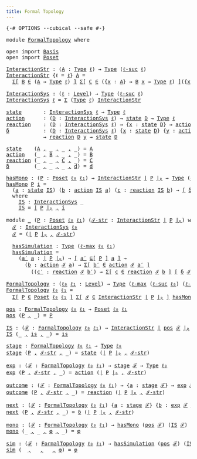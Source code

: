 ```yaml
---
title: Formal Topology
---
```


<pre class="Agda"><a id="41" class="Symbol">{-#</a> <a id="45" class="Keyword">OPTIONS</a> <a id="53" class="Pragma">--cubical</a> <a id="63" class="Pragma">--safe</a> <a id="70" class="Symbol">#-}</a>

<a id="75" class="Keyword">module</a> <a id="82" href="FormalTopology.html" class="Module">FormalTopology</a> <a id="97" class="Keyword">where</a>

<a id="104" class="Keyword">open</a> <a id="109" class="Keyword">import</a> <a id="116" href="Basis.html" class="Module">Basis</a>
<a id="122" class="Keyword">open</a> <a id="127" class="Keyword">import</a> <a id="134" href="Poset.html" class="Module">Poset</a>

<a id="InteractionStr"></a><a id="141" href="FormalTopology.html#141" class="Function">InteractionStr</a> <a id="156" class="Symbol">:</a> <a id="158" class="Symbol">(</a><a id="159" href="FormalTopology.html#159" class="Bound">A</a> <a id="161" class="Symbol">:</a> <a id="163" href="Cubical.Core.Primitives.html#1230" class="Primitive">Type</a> <a id="168" href="Basis.html#2593" class="Generalizable">ℓ</a><a id="169" class="Symbol">)</a> <a id="171" class="Symbol">→</a> <a id="173" href="Cubical.Core.Primitives.html#1230" class="Primitive">Type</a> <a id="178" class="Symbol">(</a><a id="179" href="Cubical.Core.Primitives.html#1174" class="Primitive">ℓ-suc</a> <a id="185" href="Basis.html#2593" class="Generalizable">ℓ</a><a id="186" class="Symbol">)</a>
<a id="188" href="FormalTopology.html#141" class="Function">InteractionStr</a> <a id="203" class="Symbol">{</a><a id="204" class="Argument">ℓ</a> <a id="206" class="Symbol">=</a> <a id="208" href="FormalTopology.html#208" class="Bound">ℓ</a><a id="209" class="Symbol">}</a> <a id="211" href="FormalTopology.html#211" class="Bound">A</a> <a id="213" class="Symbol">=</a>
  <a id="217" href="Cubical.Core.Primitives.html#6302" class="Function">Σ[</a> <a id="220" href="FormalTopology.html#220" class="Bound">B</a> <a id="222" href="Cubical.Core.Primitives.html#6302" class="Function">∈</a> <a id="224" class="Symbol">(</a><a id="225" href="FormalTopology.html#211" class="Bound">A</a> <a id="227" class="Symbol">→</a> <a id="229" href="Cubical.Core.Primitives.html#1230" class="Primitive">Type</a> <a id="234" href="FormalTopology.html#208" class="Bound">ℓ</a><a id="235" class="Symbol">)</a> <a id="237" href="Cubical.Core.Primitives.html#6302" class="Function">]</a> <a id="239" href="Cubical.Core.Primitives.html#6302" class="Function">Σ[</a> <a id="242" href="FormalTopology.html#242" class="Bound">C</a> <a id="244" href="Cubical.Core.Primitives.html#6302" class="Function">∈</a> <a id="246" class="Symbol">({</a><a id="248" href="FormalTopology.html#248" class="Bound">x</a> <a id="250" class="Symbol">:</a> <a id="252" href="FormalTopology.html#211" class="Bound">A</a><a id="253" class="Symbol">}</a> <a id="255" class="Symbol">→</a> <a id="257" href="FormalTopology.html#220" class="Bound">B</a> <a id="259" href="FormalTopology.html#248" class="Bound">x</a> <a id="261" class="Symbol">→</a> <a id="263" href="Cubical.Core.Primitives.html#1230" class="Primitive">Type</a> <a id="268" href="FormalTopology.html#208" class="Bound">ℓ</a><a id="269" class="Symbol">)</a> <a id="271" href="Cubical.Core.Primitives.html#6302" class="Function">]</a><a id="272" class="Symbol">({</a><a id="274" href="FormalTopology.html#274" class="Bound">x</a> <a id="276" class="Symbol">:</a> <a id="278" href="FormalTopology.html#211" class="Bound">A</a><a id="279" class="Symbol">}</a> <a id="281" class="Symbol">→</a> <a id="283" class="Symbol">{</a><a id="284" href="FormalTopology.html#284" class="Bound">y</a> <a id="286" class="Symbol">:</a> <a id="288" href="FormalTopology.html#220" class="Bound">B</a> <a id="290" href="FormalTopology.html#274" class="Bound">x</a><a id="291" class="Symbol">}</a> <a id="293" class="Symbol">→</a> <a id="295" href="FormalTopology.html#242" class="Bound">C</a> <a id="297" href="FormalTopology.html#284" class="Bound">y</a> <a id="299" class="Symbol">→</a> <a id="301" href="FormalTopology.html#211" class="Bound">A</a><a id="302" class="Symbol">)</a>

<a id="InteractionSys"></a><a id="305" href="FormalTopology.html#305" class="Function">InteractionSys</a> <a id="320" class="Symbol">:</a> <a id="322" class="Symbol">(</a><a id="323" href="FormalTopology.html#323" class="Bound">ℓ</a> <a id="325" class="Symbol">:</a> <a id="327" href="Agda.Primitive.html#523" class="Postulate">Level</a><a id="332" class="Symbol">)</a> <a id="334" class="Symbol">→</a> <a id="336" href="Cubical.Core.Primitives.html#1230" class="Primitive">Type</a> <a id="341" class="Symbol">(</a><a id="342" href="Cubical.Core.Primitives.html#1174" class="Primitive">ℓ-suc</a> <a id="348" href="FormalTopology.html#323" class="Bound">ℓ</a><a id="349" class="Symbol">)</a>
<a id="351" href="FormalTopology.html#305" class="Function">InteractionSys</a> <a id="366" href="FormalTopology.html#366" class="Bound">ℓ</a> <a id="368" class="Symbol">=</a> <a id="370" href="Agda.Builtin.Sigma.html#166" class="Record">Σ</a> <a id="372" class="Symbol">(</a><a id="373" href="Cubical.Core.Primitives.html#1230" class="Primitive">Type</a> <a id="378" href="FormalTopology.html#366" class="Bound">ℓ</a><a id="379" class="Symbol">)</a> <a id="381" href="FormalTopology.html#141" class="Function">InteractionStr</a>

<a id="state"></a><a id="397" href="FormalTopology.html#397" class="Function">state</a>       <a id="409" class="Symbol">:</a> <a id="411" href="FormalTopology.html#305" class="Function">InteractionSys</a> <a id="426" href="Basis.html#2593" class="Generalizable">ℓ</a> <a id="428" class="Symbol">→</a> <a id="430" href="Cubical.Core.Primitives.html#1230" class="Primitive">Type</a> <a id="435" href="Basis.html#2593" class="Generalizable">ℓ</a>
<a id="action"></a><a id="437" href="FormalTopology.html#437" class="Function">action</a>      <a id="449" class="Symbol">:</a> <a id="451" class="Symbol">(</a><a id="452" href="FormalTopology.html#452" class="Bound">D</a> <a id="454" class="Symbol">:</a> <a id="456" href="FormalTopology.html#305" class="Function">InteractionSys</a> <a id="471" href="Basis.html#2593" class="Generalizable">ℓ</a><a id="472" class="Symbol">)</a> <a id="474" class="Symbol">→</a> <a id="476" href="FormalTopology.html#397" class="Function">state</a> <a id="482" href="FormalTopology.html#452" class="Bound">D</a> <a id="484" class="Symbol">→</a> <a id="486" href="Cubical.Core.Primitives.html#1230" class="Primitive">Type</a> <a id="491" href="Basis.html#2593" class="Generalizable">ℓ</a>
<a id="reaction"></a><a id="493" href="FormalTopology.html#493" class="Function">reaction</a>    <a id="505" class="Symbol">:</a> <a id="507" class="Symbol">(</a><a id="508" href="FormalTopology.html#508" class="Bound">D</a> <a id="510" class="Symbol">:</a> <a id="512" href="FormalTopology.html#305" class="Function">InteractionSys</a> <a id="527" href="Basis.html#2593" class="Generalizable">ℓ</a><a id="528" class="Symbol">)</a> <a id="530" class="Symbol">→</a> <a id="532" class="Symbol">{</a><a id="533" href="FormalTopology.html#533" class="Bound">x</a> <a id="535" class="Symbol">:</a> <a id="537" href="FormalTopology.html#397" class="Function">state</a> <a id="543" href="FormalTopology.html#508" class="Bound">D</a><a id="544" class="Symbol">}</a> <a id="546" class="Symbol">→</a> <a id="548" href="FormalTopology.html#437" class="Function">action</a> <a id="555" href="FormalTopology.html#508" class="Bound">D</a> <a id="557" href="FormalTopology.html#533" class="Bound">x</a> <a id="559" class="Symbol">→</a> <a id="561" href="Cubical.Core.Primitives.html#1230" class="Primitive">Type</a> <a id="566" href="Basis.html#2593" class="Generalizable">ℓ</a>
<a id="δ"></a><a id="568" href="FormalTopology.html#568" class="Function">δ</a>           <a id="580" class="Symbol">:</a> <a id="582" class="Symbol">(</a><a id="583" href="FormalTopology.html#583" class="Bound">D</a> <a id="585" class="Symbol">:</a> <a id="587" href="FormalTopology.html#305" class="Function">InteractionSys</a> <a id="602" href="Basis.html#2593" class="Generalizable">ℓ</a><a id="603" class="Symbol">)</a> <a id="605" class="Symbol">{</a><a id="606" href="FormalTopology.html#606" class="Bound">x</a> <a id="608" class="Symbol">:</a> <a id="610" href="FormalTopology.html#397" class="Function">state</a> <a id="616" href="FormalTopology.html#583" class="Bound">D</a><a id="617" class="Symbol">}</a> <a id="619" class="Symbol">{</a><a id="620" href="FormalTopology.html#620" class="Bound">y</a> <a id="622" class="Symbol">:</a> <a id="624" href="FormalTopology.html#437" class="Function">action</a> <a id="631" href="FormalTopology.html#583" class="Bound">D</a> <a id="633" href="FormalTopology.html#606" class="Bound">x</a><a id="634" class="Symbol">}</a>
            <a id="648" class="Symbol">→</a> <a id="650" href="FormalTopology.html#493" class="Function">reaction</a> <a id="659" href="FormalTopology.html#583" class="Bound">D</a> <a id="661" href="FormalTopology.html#620" class="Bound">y</a> <a id="663" class="Symbol">→</a> <a id="665" href="FormalTopology.html#397" class="Function">state</a> <a id="671" href="FormalTopology.html#583" class="Bound">D</a>

<a id="674" href="FormalTopology.html#397" class="Function">state</a>    <a id="683" class="Symbol">(</a><a id="684" href="FormalTopology.html#684" class="Bound">A</a> <a id="686" href="Agda.Builtin.Sigma.html#236" class="InductiveConstructor Operator">,</a> <a id="688" class="Symbol">_</a> <a id="690" href="Agda.Builtin.Sigma.html#236" class="InductiveConstructor Operator">,</a> <a id="692" class="Symbol">_</a> <a id="694" href="Agda.Builtin.Sigma.html#236" class="InductiveConstructor Operator">,</a> <a id="696" class="Symbol">_)</a> <a id="699" class="Symbol">=</a> <a id="701" href="FormalTopology.html#684" class="Bound">A</a>
<a id="703" href="FormalTopology.html#437" class="Function">action</a>   <a id="712" class="Symbol">(_</a> <a id="715" href="Agda.Builtin.Sigma.html#236" class="InductiveConstructor Operator">,</a> <a id="717" href="FormalTopology.html#717" class="Bound">B</a> <a id="719" href="Agda.Builtin.Sigma.html#236" class="InductiveConstructor Operator">,</a> <a id="721" class="Symbol">_</a> <a id="723" href="Agda.Builtin.Sigma.html#236" class="InductiveConstructor Operator">,</a> <a id="725" class="Symbol">_)</a> <a id="728" class="Symbol">=</a> <a id="730" href="FormalTopology.html#717" class="Bound">B</a>
<a id="732" href="FormalTopology.html#493" class="Function">reaction</a> <a id="741" class="Symbol">(_</a> <a id="744" href="Agda.Builtin.Sigma.html#236" class="InductiveConstructor Operator">,</a> <a id="746" class="Symbol">_</a> <a id="748" href="Agda.Builtin.Sigma.html#236" class="InductiveConstructor Operator">,</a> <a id="750" href="FormalTopology.html#750" class="Bound">C</a> <a id="752" href="Agda.Builtin.Sigma.html#236" class="InductiveConstructor Operator">,</a> <a id="754" class="Symbol">_)</a> <a id="757" class="Symbol">=</a> <a id="759" href="FormalTopology.html#750" class="Bound">C</a>
<a id="761" href="FormalTopology.html#568" class="Function">δ</a>        <a id="770" class="Symbol">(_</a> <a id="773" href="Agda.Builtin.Sigma.html#236" class="InductiveConstructor Operator">,</a> <a id="775" class="Symbol">_</a> <a id="777" href="Agda.Builtin.Sigma.html#236" class="InductiveConstructor Operator">,</a> <a id="779" class="Symbol">_</a> <a id="781" href="Agda.Builtin.Sigma.html#236" class="InductiveConstructor Operator">,</a> <a id="783" href="FormalTopology.html#783" class="Bound">d</a><a id="784" class="Symbol">)</a> <a id="786" class="Symbol">=</a> <a id="788" href="FormalTopology.html#783" class="Bound">d</a>

<a id="hasMono"></a><a id="791" href="FormalTopology.html#791" class="Function">hasMono</a> <a id="799" class="Symbol">:</a> <a id="801" class="Symbol">(</a><a id="802" href="FormalTopology.html#802" class="Bound">P</a> <a id="804" class="Symbol">:</a> <a id="806" href="Poset.html#2165" class="Function">Poset</a> <a id="812" href="Basis.html#2598" class="Generalizable">ℓ₀</a> <a id="815" href="Basis.html#2601" class="Generalizable">ℓ₁</a><a id="817" class="Symbol">)</a> <a id="819" class="Symbol">→</a> <a id="821" href="FormalTopology.html#141" class="Function">InteractionStr</a> <a id="836" href="Poset.html#2382" class="Function Operator">∣</a> <a id="838" href="FormalTopology.html#802" class="Bound">P</a> <a id="840" href="Poset.html#2382" class="Function Operator">∣ₚ</a> <a id="843" class="Symbol">→</a> <a id="845" href="Cubical.Core.Primitives.html#1230" class="Primitive">Type</a> <a id="850" class="Symbol">(</a><a id="851" href="Cubical.Core.Primitives.html#1202" class="Primitive">ℓ-max</a> <a id="857" href="Basis.html#2598" class="Generalizable">ℓ₀</a> <a id="860" href="Basis.html#2601" class="Generalizable">ℓ₁</a><a id="862" class="Symbol">)</a>
<a id="864" href="FormalTopology.html#791" class="Function">hasMono</a> <a id="872" href="FormalTopology.html#872" class="Bound">P</a> <a id="874" href="FormalTopology.html#874" class="Bound">i</a> <a id="876" class="Symbol">=</a>
  <a id="880" class="Symbol">(</a><a id="881" href="FormalTopology.html#881" class="Bound">a</a> <a id="883" class="Symbol">:</a> <a id="885" href="FormalTopology.html#397" class="Function">state</a> <a id="891" href="FormalTopology.html#967" class="Function">IS</a><a id="893" class="Symbol">)</a> <a id="895" class="Symbol">(</a><a id="896" href="FormalTopology.html#896" class="Bound">b</a> <a id="898" class="Symbol">:</a> <a id="900" href="FormalTopology.html#437" class="Function">action</a> <a id="907" href="FormalTopology.html#967" class="Function">IS</a> <a id="910" href="FormalTopology.html#881" class="Bound">a</a><a id="911" class="Symbol">)</a> <a id="913" class="Symbol">(</a><a id="914" href="FormalTopology.html#914" class="Bound">c</a> <a id="916" class="Symbol">:</a> <a id="918" href="FormalTopology.html#493" class="Function">reaction</a> <a id="927" href="FormalTopology.html#967" class="Function">IS</a> <a id="930" href="FormalTopology.html#896" class="Bound">b</a><a id="931" class="Symbol">)</a> <a id="933" class="Symbol">→</a> <a id="935" href="Basis.html#1600" class="Function Operator">[</a> <a id="937" href="FormalTopology.html#568" class="Function">δ</a> <a id="939" href="FormalTopology.html#967" class="Function">IS</a> <a id="942" href="FormalTopology.html#914" class="Bound">c</a> <a id="944" href="Poset.html#2551" class="Function">⊑[</a> <a id="947" href="FormalTopology.html#872" class="Bound">P</a> <a id="949" href="Poset.html#2551" class="Function">]</a> <a id="951" href="FormalTopology.html#881" class="Bound">a</a> <a id="953" href="Basis.html#1600" class="Function Operator">]</a>
  <a id="957" class="Keyword">where</a>
    <a id="967" href="FormalTopology.html#967" class="Function">IS</a> <a id="970" class="Symbol">:</a> <a id="972" href="FormalTopology.html#305" class="Function">InteractionSys</a> <a id="987" class="Symbol">_</a>
    <a id="993" href="FormalTopology.html#967" class="Function">IS</a> <a id="996" class="Symbol">=</a> <a id="998" href="Poset.html#2382" class="Function Operator">∣</a> <a id="1000" href="FormalTopology.html#872" class="Bound">P</a> <a id="1002" href="Poset.html#2382" class="Function Operator">∣ₚ</a> <a id="1005" href="Agda.Builtin.Sigma.html#236" class="InductiveConstructor Operator">,</a> <a id="1007" href="FormalTopology.html#874" class="Bound">i</a>

<a id="1010" class="Keyword">module</a> <a id="1017" href="FormalTopology.html#1017" class="Module">_</a> <a id="1019" class="Symbol">(</a><a id="1020" href="FormalTopology.html#1020" class="Bound">P</a> <a id="1022" class="Symbol">:</a> <a id="1024" href="Poset.html#2165" class="Function">Poset</a> <a id="1030" href="Basis.html#2598" class="Generalizable">ℓ₀</a> <a id="1033" href="Basis.html#2601" class="Generalizable">ℓ₁</a><a id="1035" class="Symbol">)</a> <a id="1037" class="Symbol">(</a><a id="1038" href="FormalTopology.html#1038" class="Bound">ℐ-str</a> <a id="1044" class="Symbol">:</a> <a id="1046" href="FormalTopology.html#141" class="Function">InteractionStr</a> <a id="1061" href="Poset.html#2382" class="Function Operator">∣</a> <a id="1063" href="FormalTopology.html#1020" class="Bound">P</a> <a id="1065" href="Poset.html#2382" class="Function Operator">∣ₚ</a><a id="1067" class="Symbol">)</a> <a id="1069" class="Keyword">where</a>
  <a id="1077" href="FormalTopology.html#1077" class="Function">ℐ</a> <a id="1079" class="Symbol">:</a> <a id="1081" href="FormalTopology.html#305" class="Function">InteractionSys</a> <a id="1096" href="FormalTopology.html#1030" class="Bound">ℓ₀</a>
  <a id="1101" href="FormalTopology.html#1077" class="Function">ℐ</a> <a id="1103" class="Symbol">=</a> <a id="1105" class="Symbol">(</a><a id="1106" href="Poset.html#2382" class="Function Operator">∣</a> <a id="1108" href="FormalTopology.html#1020" class="Bound">P</a> <a id="1110" href="Poset.html#2382" class="Function Operator">∣ₚ</a> <a id="1113" href="Agda.Builtin.Sigma.html#236" class="InductiveConstructor Operator">,</a> <a id="1115" href="FormalTopology.html#1038" class="Bound">ℐ-str</a><a id="1120" class="Symbol">)</a>

  <a id="1125" href="FormalTopology.html#1125" class="Function">hasSimulation</a> <a id="1139" class="Symbol">:</a> <a id="1141" href="Cubical.Core.Primitives.html#1230" class="Primitive">Type</a> <a id="1146" class="Symbol">(</a><a id="1147" href="Cubical.Core.Primitives.html#1202" class="Primitive">ℓ-max</a> <a id="1153" href="FormalTopology.html#1030" class="Bound">ℓ₀</a> <a id="1156" href="FormalTopology.html#1033" class="Bound">ℓ₁</a><a id="1158" class="Symbol">)</a>
  <a id="1162" href="FormalTopology.html#1125" class="Function">hasSimulation</a> <a id="1176" class="Symbol">=</a>
    <a id="1182" class="Symbol">(</a><a id="1183" href="FormalTopology.html#1183" class="Bound">a′</a> <a id="1186" href="FormalTopology.html#1186" class="Bound">a</a> <a id="1188" class="Symbol">:</a> <a id="1190" href="Poset.html#2382" class="Function Operator">∣</a> <a id="1192" href="FormalTopology.html#1020" class="Bound">P</a> <a id="1194" href="Poset.html#2382" class="Function Operator">∣ₚ</a><a id="1196" class="Symbol">)</a> <a id="1198" class="Symbol">→</a> <a id="1200" href="Basis.html#1600" class="Function Operator">[</a> <a id="1202" href="FormalTopology.html#1183" class="Bound">a′</a> <a id="1205" href="Poset.html#2551" class="Function">⊑[</a> <a id="1208" href="FormalTopology.html#1020" class="Bound">P</a> <a id="1210" href="Poset.html#2551" class="Function">]</a> <a id="1212" href="FormalTopology.html#1186" class="Bound">a</a> <a id="1214" href="Basis.html#1600" class="Function Operator">]</a> <a id="1216" class="Symbol">→</a>
      <a id="1224" class="Symbol">(</a><a id="1225" href="FormalTopology.html#1225" class="Bound">b</a> <a id="1227" class="Symbol">:</a> <a id="1229" href="FormalTopology.html#437" class="Function">action</a> <a id="1236" href="FormalTopology.html#1077" class="Function">ℐ</a> <a id="1238" href="FormalTopology.html#1186" class="Bound">a</a><a id="1239" class="Symbol">)</a> <a id="1241" class="Symbol">→</a> <a id="1243" href="Cubical.Core.Primitives.html#6302" class="Function">Σ[</a> <a id="1246" href="FormalTopology.html#1246" class="Bound">b′</a> <a id="1249" href="Cubical.Core.Primitives.html#6302" class="Function">∈</a> <a id="1251" href="FormalTopology.html#437" class="Function">action</a> <a id="1258" href="FormalTopology.html#1077" class="Function">ℐ</a> <a id="1260" href="FormalTopology.html#1183" class="Bound">a′</a> <a id="1263" href="Cubical.Core.Primitives.html#6302" class="Function">]</a>
        <a id="1273" class="Symbol">((</a><a id="1275" href="FormalTopology.html#1275" class="Bound">c′</a> <a id="1278" class="Symbol">:</a> <a id="1280" href="FormalTopology.html#493" class="Function">reaction</a> <a id="1289" href="FormalTopology.html#1077" class="Function">ℐ</a> <a id="1291" href="FormalTopology.html#1246" class="Bound">b′</a><a id="1293" class="Symbol">)</a> <a id="1295" class="Symbol">→</a> <a id="1297" href="Cubical.Core.Primitives.html#6302" class="Function">Σ[</a> <a id="1300" href="FormalTopology.html#1300" class="Bound">c</a> <a id="1302" href="Cubical.Core.Primitives.html#6302" class="Function">∈</a> <a id="1304" href="FormalTopology.html#493" class="Function">reaction</a> <a id="1313" href="FormalTopology.html#1077" class="Function">ℐ</a> <a id="1315" href="FormalTopology.html#1225" class="Bound">b</a> <a id="1317" href="Cubical.Core.Primitives.html#6302" class="Function">]</a> <a id="1319" href="Basis.html#1600" class="Function Operator">[</a> <a id="1321" href="FormalTopology.html#568" class="Function">δ</a> <a id="1323" href="FormalTopology.html#1077" class="Function">ℐ</a> <a id="1325" href="FormalTopology.html#1275" class="Bound">c′</a> <a id="1328" href="Poset.html#2551" class="Function">⊑[</a> <a id="1331" href="FormalTopology.html#1020" class="Bound">P</a> <a id="1333" href="Poset.html#2551" class="Function">]</a> <a id="1335" href="FormalTopology.html#568" class="Function">δ</a> <a id="1337" href="FormalTopology.html#1077" class="Function">ℐ</a> <a id="1339" href="FormalTopology.html#1300" class="Bound">c</a> <a id="1341" href="Basis.html#1600" class="Function Operator">]</a><a id="1342" class="Symbol">)</a>

<a id="FormalTopology"></a><a id="1345" href="FormalTopology.html#1345" class="Function">FormalTopology</a> <a id="1360" class="Symbol">:</a> <a id="1362" class="Symbol">(</a><a id="1363" href="FormalTopology.html#1363" class="Bound">ℓ₀</a> <a id="1366" href="FormalTopology.html#1366" class="Bound">ℓ₁</a> <a id="1369" class="Symbol">:</a> <a id="1371" href="Agda.Primitive.html#523" class="Postulate">Level</a><a id="1376" class="Symbol">)</a> <a id="1378" class="Symbol">→</a> <a id="1380" href="Cubical.Core.Primitives.html#1230" class="Primitive">Type</a> <a id="1385" class="Symbol">(</a><a id="1386" href="Cubical.Core.Primitives.html#1202" class="Primitive">ℓ-max</a> <a id="1392" class="Symbol">(</a><a id="1393" href="Cubical.Core.Primitives.html#1174" class="Primitive">ℓ-suc</a> <a id="1399" href="FormalTopology.html#1363" class="Bound">ℓ₀</a><a id="1401" class="Symbol">)</a> <a id="1403" class="Symbol">(</a><a id="1404" href="Cubical.Core.Primitives.html#1174" class="Primitive">ℓ-suc</a> <a id="1410" href="FormalTopology.html#1366" class="Bound">ℓ₁</a><a id="1412" class="Symbol">))</a>
<a id="1415" href="FormalTopology.html#1345" class="Function">FormalTopology</a> <a id="1430" href="FormalTopology.html#1430" class="Bound">ℓ₀</a> <a id="1433" href="FormalTopology.html#1433" class="Bound">ℓ₁</a> <a id="1436" class="Symbol">=</a>
  <a id="1440" href="Cubical.Core.Primitives.html#6302" class="Function">Σ[</a> <a id="1443" href="FormalTopology.html#1443" class="Bound">P</a> <a id="1445" href="Cubical.Core.Primitives.html#6302" class="Function">∈</a> <a id="1447" href="Poset.html#2165" class="Function">Poset</a> <a id="1453" href="FormalTopology.html#1430" class="Bound">ℓ₀</a> <a id="1456" href="FormalTopology.html#1433" class="Bound">ℓ₁</a> <a id="1459" href="Cubical.Core.Primitives.html#6302" class="Function">]</a> <a id="1461" href="Cubical.Core.Primitives.html#6302" class="Function">Σ[</a> <a id="1464" href="FormalTopology.html#1464" class="Bound">ℐ</a> <a id="1466" href="Cubical.Core.Primitives.html#6302" class="Function">∈</a> <a id="1468" href="FormalTopology.html#141" class="Function">InteractionStr</a> <a id="1483" href="Poset.html#2382" class="Function Operator">∣</a> <a id="1485" href="FormalTopology.html#1443" class="Bound">P</a> <a id="1487" href="Poset.html#2382" class="Function Operator">∣ₚ</a> <a id="1490" href="Cubical.Core.Primitives.html#6302" class="Function">]</a> <a id="1492" href="FormalTopology.html#791" class="Function">hasMono</a> <a id="1500" href="FormalTopology.html#1443" class="Bound">P</a> <a id="1502" href="FormalTopology.html#1464" class="Bound">ℐ</a> <a id="1504" href="Cubical.Data.Sigma.Base.html#489" class="Function Operator">×</a> <a id="1506" href="FormalTopology.html#1125" class="Function">hasSimulation</a> <a id="1520" href="FormalTopology.html#1443" class="Bound">P</a> <a id="1522" href="FormalTopology.html#1464" class="Bound">ℐ</a>

<a id="pos"></a><a id="1525" href="FormalTopology.html#1525" class="Function">pos</a> <a id="1529" class="Symbol">:</a> <a id="1531" href="FormalTopology.html#1345" class="Function">FormalTopology</a> <a id="1546" href="Basis.html#2598" class="Generalizable">ℓ₀</a> <a id="1549" href="Basis.html#2601" class="Generalizable">ℓ₁</a> <a id="1552" class="Symbol">→</a> <a id="1554" href="Poset.html#2165" class="Function">Poset</a> <a id="1560" href="Basis.html#2598" class="Generalizable">ℓ₀</a> <a id="1563" href="Basis.html#2601" class="Generalizable">ℓ₁</a>
<a id="1566" href="FormalTopology.html#1525" class="Function">pos</a> <a id="1570" class="Symbol">(</a><a id="1571" href="FormalTopology.html#1571" class="Bound">P</a> <a id="1573" href="Agda.Builtin.Sigma.html#236" class="InductiveConstructor Operator">,</a> <a id="1575" class="Symbol">_)</a> <a id="1578" class="Symbol">=</a> <a id="1580" href="FormalTopology.html#1571" class="Bound">P</a>

<a id="IS"></a><a id="1583" href="FormalTopology.html#1583" class="Function">IS</a> <a id="1586" class="Symbol">:</a> <a id="1588" class="Symbol">(</a><a id="1589" href="FormalTopology.html#1589" class="Bound">ℱ</a> <a id="1591" class="Symbol">:</a> <a id="1593" href="FormalTopology.html#1345" class="Function">FormalTopology</a> <a id="1608" href="Basis.html#2598" class="Generalizable">ℓ₀</a> <a id="1611" href="Basis.html#2601" class="Generalizable">ℓ₁</a><a id="1613" class="Symbol">)</a> <a id="1615" class="Symbol">→</a> <a id="1617" href="FormalTopology.html#141" class="Function">InteractionStr</a> <a id="1632" href="Poset.html#2382" class="Function Operator">∣</a> <a id="1634" href="FormalTopology.html#1525" class="Function">pos</a> <a id="1638" href="FormalTopology.html#1589" class="Bound">ℱ</a> <a id="1640" href="Poset.html#2382" class="Function Operator">∣ₚ</a>
<a id="1643" href="FormalTopology.html#1583" class="Function">IS</a> <a id="1646" class="Symbol">(_</a> <a id="1649" href="Agda.Builtin.Sigma.html#236" class="InductiveConstructor Operator">,</a> <a id="1651" href="FormalTopology.html#1651" class="Bound">is</a> <a id="1654" href="Agda.Builtin.Sigma.html#236" class="InductiveConstructor Operator">,</a> <a id="1656" class="Symbol">_)</a> <a id="1659" class="Symbol">=</a> <a id="1661" href="FormalTopology.html#1651" class="Bound">is</a>

<a id="stage"></a><a id="1665" href="FormalTopology.html#1665" class="Function">stage</a> <a id="1671" class="Symbol">:</a> <a id="1673" href="FormalTopology.html#1345" class="Function">FormalTopology</a> <a id="1688" href="Basis.html#2598" class="Generalizable">ℓ₀</a> <a id="1691" href="Basis.html#2601" class="Generalizable">ℓ₁</a> <a id="1694" class="Symbol">→</a> <a id="1696" href="Cubical.Core.Primitives.html#1230" class="Primitive">Type</a> <a id="1701" href="Basis.html#2598" class="Generalizable">ℓ₀</a>
<a id="1704" href="FormalTopology.html#1665" class="Function">stage</a> <a id="1710" class="Symbol">(</a><a id="1711" href="FormalTopology.html#1711" class="Bound">P</a> <a id="1713" href="Agda.Builtin.Sigma.html#236" class="InductiveConstructor Operator">,</a> <a id="1715" href="FormalTopology.html#1715" class="Bound">ℐ-str</a> <a id="1721" href="Agda.Builtin.Sigma.html#236" class="InductiveConstructor Operator">,</a> <a id="1723" class="Symbol">_)</a> <a id="1726" class="Symbol">=</a> <a id="1728" href="FormalTopology.html#397" class="Function">state</a> <a id="1734" class="Symbol">(</a><a id="1735" href="Poset.html#2382" class="Function Operator">∣</a> <a id="1737" href="FormalTopology.html#1711" class="Bound">P</a> <a id="1739" href="Poset.html#2382" class="Function Operator">∣ₚ</a> <a id="1742" href="Agda.Builtin.Sigma.html#236" class="InductiveConstructor Operator">,</a> <a id="1744" href="FormalTopology.html#1715" class="Bound">ℐ-str</a><a id="1749" class="Symbol">)</a>

<a id="exp"></a><a id="1752" href="FormalTopology.html#1752" class="Function">exp</a> <a id="1756" class="Symbol">:</a> <a id="1758" class="Symbol">(</a><a id="1759" href="FormalTopology.html#1759" class="Bound">ℱ</a> <a id="1761" class="Symbol">:</a> <a id="1763" href="FormalTopology.html#1345" class="Function">FormalTopology</a> <a id="1778" href="Basis.html#2598" class="Generalizable">ℓ₀</a> <a id="1781" href="Basis.html#2601" class="Generalizable">ℓ₁</a><a id="1783" class="Symbol">)</a> <a id="1785" class="Symbol">→</a> <a id="1787" href="FormalTopology.html#1665" class="Function">stage</a> <a id="1793" href="FormalTopology.html#1759" class="Bound">ℱ</a> <a id="1795" class="Symbol">→</a> <a id="1797" href="Cubical.Core.Primitives.html#1230" class="Primitive">Type</a> <a id="1802" href="Basis.html#2598" class="Generalizable">ℓ₀</a>
<a id="1805" href="FormalTopology.html#1752" class="Function">exp</a> <a id="1809" class="Symbol">(</a><a id="1810" href="FormalTopology.html#1810" class="Bound">P</a> <a id="1812" href="Agda.Builtin.Sigma.html#236" class="InductiveConstructor Operator">,</a> <a id="1814" href="FormalTopology.html#1814" class="Bound">ℐ-str</a> <a id="1820" href="Agda.Builtin.Sigma.html#236" class="InductiveConstructor Operator">,</a> <a id="1822" class="Symbol">_)</a> <a id="1825" class="Symbol">=</a> <a id="1827" href="FormalTopology.html#437" class="Function">action</a> <a id="1834" class="Symbol">(</a><a id="1835" href="Poset.html#2382" class="Function Operator">∣</a> <a id="1837" href="FormalTopology.html#1810" class="Bound">P</a> <a id="1839" href="Poset.html#2382" class="Function Operator">∣ₚ</a> <a id="1842" href="Agda.Builtin.Sigma.html#236" class="InductiveConstructor Operator">,</a> <a id="1844" href="FormalTopology.html#1814" class="Bound">ℐ-str</a><a id="1849" class="Symbol">)</a>

<a id="outcome"></a><a id="1852" href="FormalTopology.html#1852" class="Function">outcome</a> <a id="1860" class="Symbol">:</a> <a id="1862" class="Symbol">(</a><a id="1863" href="FormalTopology.html#1863" class="Bound">ℱ</a> <a id="1865" class="Symbol">:</a> <a id="1867" href="FormalTopology.html#1345" class="Function">FormalTopology</a> <a id="1882" href="Basis.html#2598" class="Generalizable">ℓ₀</a> <a id="1885" href="Basis.html#2601" class="Generalizable">ℓ₁</a><a id="1887" class="Symbol">)</a> <a id="1889" class="Symbol">→</a> <a id="1891" class="Symbol">{</a><a id="1892" href="FormalTopology.html#1892" class="Bound">a</a> <a id="1894" class="Symbol">:</a> <a id="1896" href="FormalTopology.html#1665" class="Function">stage</a> <a id="1902" href="FormalTopology.html#1863" class="Bound">ℱ</a><a id="1903" class="Symbol">}</a> <a id="1905" class="Symbol">→</a> <a id="1907" href="FormalTopology.html#1752" class="Function">exp</a> <a id="1911" href="FormalTopology.html#1863" class="Bound">ℱ</a> <a id="1913" href="FormalTopology.html#1892" class="Bound">a</a> <a id="1915" class="Symbol">→</a> <a id="1917" href="Cubical.Core.Primitives.html#1230" class="Primitive">Type</a> <a id="1922" href="Basis.html#2598" class="Generalizable">ℓ₀</a>
<a id="1925" href="FormalTopology.html#1852" class="Function">outcome</a> <a id="1933" class="Symbol">(</a><a id="1934" href="FormalTopology.html#1934" class="Bound">P</a> <a id="1936" href="Agda.Builtin.Sigma.html#236" class="InductiveConstructor Operator">,</a> <a id="1938" href="FormalTopology.html#1938" class="Bound">ℐ-str</a> <a id="1944" href="Agda.Builtin.Sigma.html#236" class="InductiveConstructor Operator">,</a> <a id="1946" class="Symbol">_)</a> <a id="1949" class="Symbol">=</a> <a id="1951" href="FormalTopology.html#493" class="Function">reaction</a> <a id="1960" class="Symbol">(</a><a id="1961" href="Poset.html#2382" class="Function Operator">∣</a> <a id="1963" href="FormalTopology.html#1934" class="Bound">P</a> <a id="1965" href="Poset.html#2382" class="Function Operator">∣ₚ</a> <a id="1968" href="Agda.Builtin.Sigma.html#236" class="InductiveConstructor Operator">,</a> <a id="1970" href="FormalTopology.html#1938" class="Bound">ℐ-str</a><a id="1975" class="Symbol">)</a>

<a id="next"></a><a id="1978" href="FormalTopology.html#1978" class="Function">next</a> <a id="1983" class="Symbol">:</a> <a id="1985" class="Symbol">(</a><a id="1986" href="FormalTopology.html#1986" class="Bound">ℱ</a> <a id="1988" class="Symbol">:</a> <a id="1990" href="FormalTopology.html#1345" class="Function">FormalTopology</a> <a id="2005" href="Basis.html#2598" class="Generalizable">ℓ₀</a> <a id="2008" href="Basis.html#2601" class="Generalizable">ℓ₁</a><a id="2010" class="Symbol">)</a> <a id="2012" class="Symbol">{</a><a id="2013" href="FormalTopology.html#2013" class="Bound">a</a> <a id="2015" class="Symbol">:</a> <a id="2017" href="FormalTopology.html#1665" class="Function">stage</a> <a id="2023" href="FormalTopology.html#1986" class="Bound">ℱ</a><a id="2024" class="Symbol">}</a> <a id="2026" class="Symbol">{</a><a id="2027" href="FormalTopology.html#2027" class="Bound">b</a> <a id="2029" class="Symbol">:</a> <a id="2031" href="FormalTopology.html#1752" class="Function">exp</a> <a id="2035" href="FormalTopology.html#1986" class="Bound">ℱ</a> <a id="2037" href="FormalTopology.html#2013" class="Bound">a</a><a id="2038" class="Symbol">}</a> <a id="2040" class="Symbol">→</a> <a id="2042" href="FormalTopology.html#1852" class="Function">outcome</a> <a id="2050" href="FormalTopology.html#1986" class="Bound">ℱ</a> <a id="2052" href="FormalTopology.html#2027" class="Bound">b</a> <a id="2054" class="Symbol">→</a> <a id="2056" href="FormalTopology.html#1665" class="Function">stage</a> <a id="2062" href="FormalTopology.html#1986" class="Bound">ℱ</a>
<a id="2064" href="FormalTopology.html#1978" class="Function">next</a> <a id="2069" class="Symbol">(</a><a id="2070" href="FormalTopology.html#2070" class="Bound">P</a> <a id="2072" href="Agda.Builtin.Sigma.html#236" class="InductiveConstructor Operator">,</a> <a id="2074" href="FormalTopology.html#2074" class="Bound">ℐ-str</a> <a id="2080" href="Agda.Builtin.Sigma.html#236" class="InductiveConstructor Operator">,</a> <a id="2082" class="Symbol">_)</a> <a id="2085" class="Symbol">=</a> <a id="2087" href="FormalTopology.html#568" class="Function">δ</a> <a id="2089" class="Symbol">(</a><a id="2090" href="Poset.html#2382" class="Function Operator">∣</a> <a id="2092" href="FormalTopology.html#2070" class="Bound">P</a> <a id="2094" href="Poset.html#2382" class="Function Operator">∣ₚ</a> <a id="2097" href="Agda.Builtin.Sigma.html#236" class="InductiveConstructor Operator">,</a> <a id="2099" href="FormalTopology.html#2074" class="Bound">ℐ-str</a><a id="2104" class="Symbol">)</a>

<a id="mono"></a><a id="2107" href="FormalTopology.html#2107" class="Function">mono</a> <a id="2112" class="Symbol">:</a> <a id="2114" class="Symbol">(</a><a id="2115" href="FormalTopology.html#2115" class="Bound">ℱ</a> <a id="2117" class="Symbol">:</a> <a id="2119" href="FormalTopology.html#1345" class="Function">FormalTopology</a> <a id="2134" href="Basis.html#2598" class="Generalizable">ℓ₀</a> <a id="2137" href="Basis.html#2601" class="Generalizable">ℓ₁</a><a id="2139" class="Symbol">)</a> <a id="2141" class="Symbol">→</a> <a id="2143" href="FormalTopology.html#791" class="Function">hasMono</a> <a id="2151" class="Symbol">(</a><a id="2152" href="FormalTopology.html#1525" class="Function">pos</a> <a id="2156" href="FormalTopology.html#2115" class="Bound">ℱ</a><a id="2157" class="Symbol">)</a> <a id="2159" class="Symbol">(</a><a id="2160" href="FormalTopology.html#1583" class="Function">IS</a> <a id="2163" href="FormalTopology.html#2115" class="Bound">ℱ</a><a id="2164" class="Symbol">)</a>
<a id="2166" href="FormalTopology.html#2107" class="Function">mono</a> <a id="2171" class="Symbol">(_</a> <a id="2174" href="Agda.Builtin.Sigma.html#236" class="InductiveConstructor Operator">,</a> <a id="2176" class="Symbol">_</a> <a id="2178" href="Agda.Builtin.Sigma.html#236" class="InductiveConstructor Operator">,</a> <a id="2180" href="FormalTopology.html#2180" class="Bound">φ</a> <a id="2182" href="Agda.Builtin.Sigma.html#236" class="InductiveConstructor Operator">,</a> <a id="2184" class="Symbol">_)</a> <a id="2187" class="Symbol">=</a> <a id="2189" href="FormalTopology.html#2180" class="Bound">φ</a>

<a id="sim"></a><a id="2192" href="FormalTopology.html#2192" class="Function">sim</a> <a id="2196" class="Symbol">:</a> <a id="2198" class="Symbol">(</a><a id="2199" href="FormalTopology.html#2199" class="Bound">ℱ</a> <a id="2201" class="Symbol">:</a> <a id="2203" href="FormalTopology.html#1345" class="Function">FormalTopology</a> <a id="2218" href="Basis.html#2598" class="Generalizable">ℓ₀</a> <a id="2221" href="Basis.html#2601" class="Generalizable">ℓ₁</a><a id="2223" class="Symbol">)</a> <a id="2225" class="Symbol">→</a> <a id="2227" href="FormalTopology.html#1125" class="Function">hasSimulation</a> <a id="2241" class="Symbol">(</a><a id="2242" href="FormalTopology.html#1525" class="Function">pos</a> <a id="2246" href="FormalTopology.html#2199" class="Bound">ℱ</a><a id="2247" class="Symbol">)</a> <a id="2249" class="Symbol">(</a><a id="2250" href="FormalTopology.html#1583" class="Function">IS</a> <a id="2253" href="FormalTopology.html#2199" class="Bound">ℱ</a><a id="2254" class="Symbol">)</a>
<a id="2256" href="FormalTopology.html#2192" class="Function">sim</a> <a id="2260" class="Symbol">(_</a> <a id="2263" href="Agda.Builtin.Sigma.html#236" class="InductiveConstructor Operator">,</a> <a id="2265" class="Symbol">_</a> <a id="2267" href="Agda.Builtin.Sigma.html#236" class="InductiveConstructor Operator">,</a> <a id="2269" class="Symbol">_</a> <a id="2271" href="Agda.Builtin.Sigma.html#236" class="InductiveConstructor Operator">,</a> <a id="2273" href="FormalTopology.html#2273" class="Bound">φ</a><a id="2274" class="Symbol">)</a> <a id="2276" class="Symbol">=</a> <a id="2278" href="FormalTopology.html#2273" class="Bound">φ</a>
</pre>